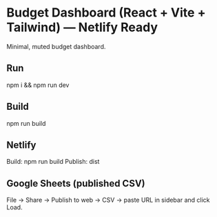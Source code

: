 # Budget Dashboard (React + Vite + Tailwind) — Netlify Ready
Minimal, muted budget dashboard.

## Run
npm i && npm run dev

## Build
npm run build

## Netlify
Build: npm run build
Publish: dist

## Google Sheets (published CSV)
File → Share → Publish to web → CSV → paste URL in sidebar and click Load.
